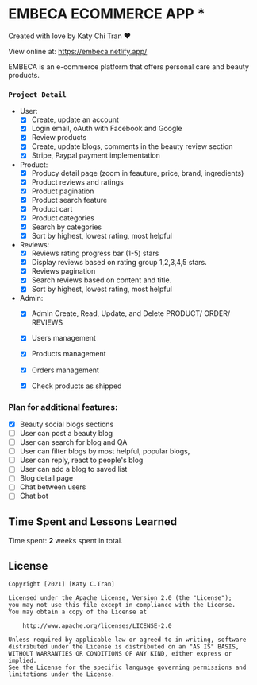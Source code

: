 #  EMBECA ECOMMERCE APP  *

Created with love by Katy Chi Tran ❤
  
View online at: https://embeca.netlify.app/

EMBECA is an e-commerce platform that offers personal care and beauty products.

###  `Project Detail`

- User:
    * [x] Create, update an account 
    * [x] Login email, oAuth with Facebook and Google
    * [x] Review products
    * [x] Create, update blogs, comments in the beauty review section
    * [x] Stripe, Paypal payment implementation

- Product:
    * [x] Producy detail page (zoom in feauture, price, brand, ingredients)
    * [x] Product reviews and ratings
    * [x] Product pagination
    * [x] Product search feature
    * [x] Product cart
    * [x] Product categories
    * [x] Search by categories
    * [x] Sort by highest, lowest rating, most helpful 

 - Reviews:
    * [x] Reviews rating progress bar (1-5) stars
    * [x] Display reviews based on rating group 1,2,3,4,5 stars.
    * [x] Reviews pagination
    * [x] Search reviews based on content and title.
    * [x] Sort by highest, lowest rating, most helpful 
   
- Admin: 
    * [x] Admin Create, Read, Update, and Delete PRODUCT/ ORDER/ REVIEWS
    * [x] Users management   
    * [x] Products management
    * [x] Orders management
    * [x] Check products as shipped




### Plan for **additional** features:
* [x] Beauty social blogs sections
* [ ] User can post a beauty blog
* [ ] User can search for blog and QA
* [ ] User can filter blogs by most helpful, popular blogs,
* [ ] User can reply, react to people's blog
* [ ] User can add a blog to saved list
* [ ] Blog detail page
* [ ] Chat between users
* [ ] Chat bot 

## Time Spent and Lessons Learned

Time spent: **2** weeks spent in total.


## License

    Copyright [2021] [Katy C.Tran]

    Licensed under the Apache License, Version 2.0 (the "License");
    you may not use this file except in compliance with the License.
    You may obtain a copy of the License at

        http://www.apache.org/licenses/LICENSE-2.0

    Unless required by applicable law or agreed to in writing, software
    distributed under the License is distributed on an "AS IS" BASIS,
    WITHOUT WARRANTIES OR CONDITIONS OF ANY KIND, either express or implied.
    See the License for the specific language governing permissions and
    limitations under the License.











